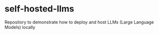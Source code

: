 # self-hosted-llms
Repository to demonstrate how to deploy and host LLMs (Large Language Models) locally
